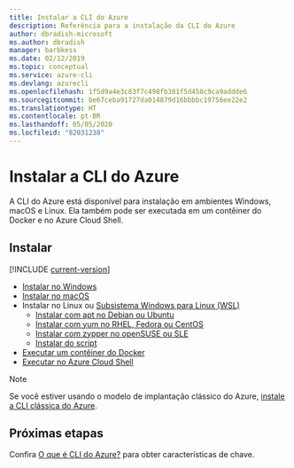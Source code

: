 ```yaml
---
title: Instalar a CLI do Azure
description: Referência para a instalação da CLI do Azure
author: dbradish-microsoft
ms.author: dbradish
manager: barbkess
ms.date: 02/12/2019
ms.topic: conceptual
ms.service: azure-cli
ms.devlang: azurecli
ms.openlocfilehash: 1f5d9a4e3c83f7c498fb381f5d458c9ca9addde6
ms.sourcegitcommit: be67ceba91727da014879d16bbbbc19756ee22e2
ms.translationtype: HT
ms.contentlocale: pt-BR
ms.lasthandoff: 05/05/2020
ms.locfileid: "82031238"
---
```

# <a name="install-the-azure-cli"></a>Instalar a CLI do Azure

A CLI do Azure está disponível para instalação em ambientes Windows, macOS e Linux.  Ela também pode ser executada em um contêiner do Docker e no Azure Cloud Shell.

## <a name="install"></a>Instalar

[!INCLUDE [current-version](includes/current-version.md)]

* [Instalar no Windows](install-azure-cli-windows.md)
* [Instalar no macOS](install-azure-cli-macos.md)
* Instalar no Linux ou [Subsistema Windows para Linux (WSL)](/windows/wsl/about)
  * [Instalar com apt no Debian ou Ubuntu](install-azure-cli-apt.md)
  * [Instalar com yum no RHEL, Fedora ou CentOS](install-azure-cli-yum.md)
  * [Instalar com zypper no openSUSE ou SLE](install-azure-cli-zypper.md)
  * [Instalar do script](install-azure-cli-linux.md)
* [Executar um contêiner do Docker](run-azure-cli-docker.md)
* [Executar no Azure Cloud Shell](/azure/cloud-shell/quickstart)

> [!NOTE]
> Se você estiver usando o modelo de implantação clássico do Azure, [instale a CLI clássica do Azure](install-classic-cli.md).

## <a name="next-steps"></a>Próximas etapas

Confira [O que é CLI do Azure?](what-is-azure-cli.md) para obter características de chave.
